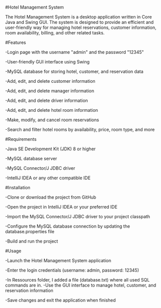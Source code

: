 #Hotel Management System

The Hotel Management System is a desktop application written in Core Java and Swing GUI. The system is designed to provide an efficient and user-friendly way for managing hotel reservations, customer information, room availability, billing, and other related tasks.

#Features

-Login page with the username "admin" and the password "12345" 

-User-friendly GUI interface using Swing

-MySQL database for storing hotel, customer, and reservation data

-Add, edit, and delete customer information

-Add, edit, and delete manager information

-Add, edit, and delete driver information

-Add, edit, and delete hotel room information

-Make, modify, and cancel room reservations

-Search and filter hotel rooms by availability, price, room type, and more

#Requirements

-Java SE Development Kit (JDK) 8 or higher

-MySQL database server

-MySQL Connector/J JDBC driver

-IntelliJ IDEA or any other compatible IDE

#Installation

-Clone or download the project from GitHub

-Open the project in IntelliJ IDEA or your preferred IDE

-Import the MySQL Connector/J JDBC driver to your project classpath

-Configure the MySQL database connection by updating the database.properties file

-Build and run the project

#Usage

-Launch the Hotel Management System application

-Enter the login credentials (username: admin, password: 12345)

-In Ressources folder, I added a file (database.txt) where all used SQL commands are in.
-Use the GUI interface to manage hotel, customer, and reservation information

-Save changes and exit the application when finished

